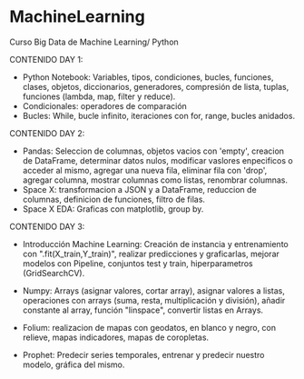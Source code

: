 # MachineLearning
Curso Big Data de Machine Learning/ Python

CONTENIDO DAY 1:
- Python Notebook: Variables, tipos, condiciones, bucles, funciones, clases, objetos, diccionarios, generadores, compresión de lista, tuplas, funciones (lambda, map, filter y reduce).
- Condicionales: operadores de comparación
- Bucles: While, bucle infinito, iteraciones con for, range, bucles anidados.

CONTENIDO DAY 2:
- Pandas: Seleccion de columnas, objetos vacios con 'empty', creacion de DataFrame, determinar datos nulos, modificar vaslores enpecificos o acceder al mismo, agregar una nueva fila, eliminar fila con 'drop', agregar columna, mostrar columnas como listas, renombrar columnas.
- Space X: transformacion a JSON y a DataFrame, reduccion de columnas, definicion de funciones, filtro de filas.
- Space X EDA: Graficas con matplotlib, group by.

CONTENIDO DAY 3:

- Introducción Machine Learning: Creación de instancia y entrenamiento con ".fit(X_train,Y_train)", realizar predicciones y graficarlas, mejorar modelos con Pipeline, conjuntos test y train, hiperparametros (GridSearchCV).

- Numpy: Arrays (asignar valores, cortar array), asignar valores a listas, operaciones con arrays (suma, resta, multiplicación y división), añadir constante al array, función "linspace", convertir listas en Arrays.

-  Folium: realizacion de mapas con geodatos, en blanco y negro, con relieve, mapas indicadores, mapas de coropletas.

- Prophet: Predecir series temporales, entrenar y predecir nuestro modelo, gráfica del mismo.

